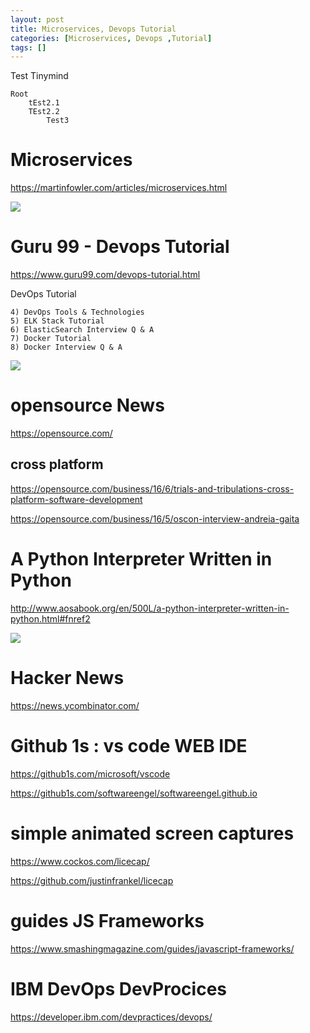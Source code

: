 ```yaml
---
layout: post
title: Microservices, Devops Tutorial   
categories: [Microservices, Devops ,Tutorial]
tags: []
--- 
```

Test Tinymind

```tinymind
Root
    tEst2.1
    TEst2.2
        Test3
```

# Microservices 

<https://martinfowler.com/articles/microservices.html>

![](/pic/Screenshot_2021-02-10%20Microservices.png)

# Guru 99 - Devops Tutorial 

<https://www.guru99.com/devops-tutorial.html>

DevOps Tutorial

    4) DevOps Tools & Technologies
    5) ELK Stack Tutorial
    6) ElasticSearch Interview Q & A
    7) Docker Tutorial
    8) Docker Interview Q & A


![](/pic/Screenshot_2021-02-10%20DevOps%20Tutorial%20for%20Beginners%20Learn%20Now%20(Training%20Course).png)

# opensource News 

<https://opensource.com/>

## cross platform 

<https://opensource.com/business/16/6/trials-and-tribulations-cross-platform-software-development>

<https://opensource.com/business/16/5/oscon-interview-andreia-gaita>

# A Python Interpreter Written in Python

<http://www.aosabook.org/en/500L/a-python-interpreter-written-in-python.html#fnref2>

![](/pic/Screenshot_2021-02-10%20500%20Lines%20or%20Less%20A%20Python%20Interpreter%20Written%20in%20Python.png)

# Hacker News 

<https://news.ycombinator.com/>

# Github 1s : vs code WEB IDE 

<https://github1s.com/microsoft/vscode>

<https://github1s.com/softwareengel/softwareengel.github.io>

# simple animated screen captures 

<https://www.cockos.com/licecap/>

<https://github.com/justinfrankel/licecap>

# guides JS Frameworks 

<https://www.smashingmagazine.com/guides/javascript-frameworks/>

# IBM DevOps DevProcices 

<https://developer.ibm.com/devpractices/devops/>
